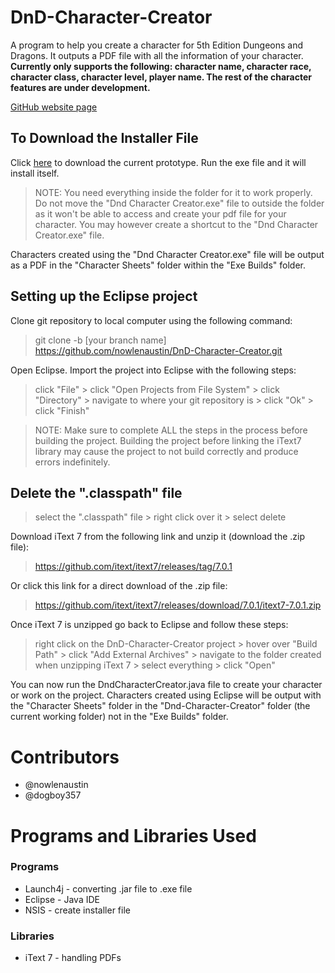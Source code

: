 # DnD-Character-Creator
A program to help you create a character for 5th Edition Dungeons and Dragons. It outputs a PDF file with all the information of your character. __Currently only supports the following: character name, character race, character class, character level, player name. The rest of the character features are under development.__

[GitHub website page](https://nowlenaustin.github.io/DnD-Character-Creator/) 

## To Download the Installer File
Click [here](https://github.com/nowlenaustin/DnD-Character-Creator/raw/master/Prototype.exe) to download the current prototype. Run the exe file and it will install itself.
> NOTE: You need everything inside the folder for it to work properly. Do not move the "Dnd Character Creator.exe" file to outside the folder as it won't be able to access and create your pdf file for your character. You may however create a shortcut to the "Dnd Character Creator.exe" file. 

Characters created using the "Dnd Character Creator.exe" file will be output as a PDF in the "Character Sheets" folder within the "Exe Builds" folder.

## Setting up the Eclipse project
Clone git repository to local computer using the following command:
> git clone -b [your branch name] https://github.com/nowlenaustin/DnD-Character-Creator.git

Open Eclipse. Import the project into Eclipse with the following steps:
> click "File" > click "Open Projects from File System" > click "Directory" > navigate to where your git repository is > click "Ok" > click "Finish"

> NOTE: Make sure to complete ALL the steps in the process before building the project. Building the project before linking the iText7 library may cause the project to not build correctly and produce errors indefinitely.

## Delete the ".classpath" file
> select the ".classpath" file > right click over it > select delete

Download iText 7 from the following link and unzip it (download the .zip file):
> https://github.com/itext/itext7/releases/tag/7.0.1

Or click this link for a direct download of the .zip file: 
> https://github.com/itext/itext7/releases/download/7.0.1/itext7-7.0.1.zip

Once iText 7 is unzipped go back to Eclipse and follow these steps:
> right click on the DnD-Character-Creator project > hover over "Build Path" > click "Add  External Archives" > navigate to the folder created when unzipping iText 7 > select everything > click "Open"

You can now run the DndCharacterCreator.java file to create your character or work on the project. 
Characters created using Eclipse will be output with the "Character Sheets" folder in the "Dnd-Character-Creator" folder (the current working folder) not in the "Exe Builds" folder.

# Contributors
* @nowlenaustin
* @dogboy357


# Programs and Libraries Used
### Programs
* Launch4j - converting .jar file to .exe file
* Eclipse - Java IDE
* NSIS - create installer file

### Libraries
* iText 7 - handling PDFs 